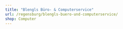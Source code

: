 ```yaml
---
title: "Blengls Büro- & Computerservice"
url: /regensburg/blengls-buero-und-computerservice/
shop: Computer
---
```

